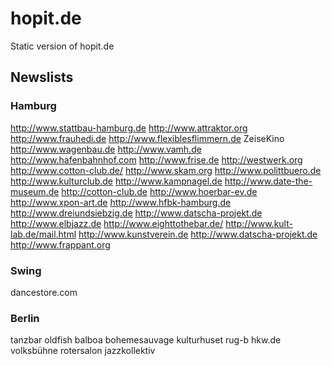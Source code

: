 # hopit.de

Static version of hopit.de

## Newslists

### Hamburg

http://www.stattbau-hamburg.de
http://www.attraktor.org
http://www.frauhedi.de
http://www.flexiblesflimmern.de
ZeiseKino
http://www.wagenbau.de
http://www.vamh.de
http://www.hafenbahnhof.com
http://www.frise.de
http://westwerk.org
http://www.cotton-club.de/
http://www.skam.org
http://www.polittbuero.de
http://www.kulturclub.de
http://www.kampnagel.de
http://www.date-the-museum.de
http://cotton-club.de
http://www.hoerbar-ev.de
http://www.xpon-art.de
http://www.hfbk-hamburg.de
http://www.dreiundsiebzig.de
http://www.datscha-projekt.de
http://www.elbjazz.de
http://www.eighttothebar.de/
http://www.kult-lab.de/mail.html
http://www.kunstverein.de
http://www.datscha-projekt.de
http://www.frappant.org


### Swing
dancestore.com

### Berlin

tanzbar
oldfish
balboa
bohemesauvage
kulturhuset
rug-b
hkw.de
volksbühne
rotersalon
jazzkollektiv



